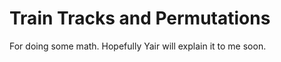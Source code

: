Train Tracks and Permutations
=============================

For doing some math.  Hopefully Yair will explain it to me soon.
